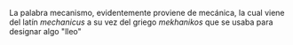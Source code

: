 La palabra mecanismo, evidentemente proviene de mecánica, la cual viene del latín *mechanicus* a su vez del griego *mekhanikos* que se usaba para designar algo "lleo"